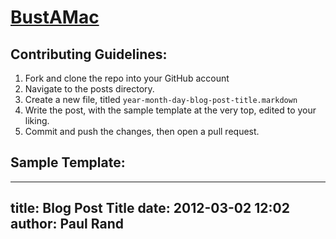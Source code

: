 # [BustAMac](http://bustamac.com)
## Contributing Guidelines:
1. Fork and clone the repo into your GitHub account
2. Navigate to the posts directory.
3. Create a new file, titled `year-month-day-blog-post-title.markdown`
4. Write the post, with the sample template at the very top, edited to your liking.
5. Commit and push the changes, then open a pull request.

## Sample Template:
---
title: Blog Post Title
date: 2012-03-02 12:02 
author: Paul Rand
---
